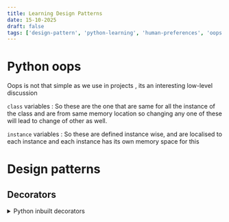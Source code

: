 ```yaml
---
title: Learning Design Patterns
date: 15-10-2025
draft: false
tags: ['design-pattern', 'python-learning', 'human-preferences', 'oops', 'interview']
---
```


# Python oops
Oops is not that simple as we use in projects , its an interesting low-level discussion 

`class` variables :
So these are the one that are same for all the instance of the class and are from same memory location so changing any one of these will lead to change of other as well.

`instance` variables : 
So these are defined instance wise, and are localised to each instance and each instance has its own memory space for this 


# Design patterns 



## Decorators
<details>
  <summary>Python inbuilt decorators</summary>
  1. staticmethod : methods that doesnt access instance (self) or class data (cls) 
  2. classmethod : method that takes class 'cls' as first argument 
  3. functools : these are tools defined over class methods 
</details>

